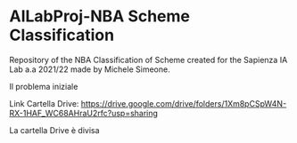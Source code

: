 # AILabProj-NBA Scheme Classification
Repository of the NBA Classification of Scheme created for the Sapienza IA Lab a.a 2021/22 made by Michele Simeone. 

Il problema iniziale 




Link Cartella Drive: https://drive.google.com/drive/folders/1Xm8pCSpW4N-RX-1HAF_WC68AHraU2rfc?usp=sharing

La cartella Drive è divisa
